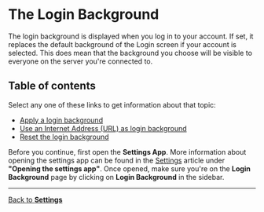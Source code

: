 # The Login Background

The login background is displayed when you log in to your account. If set, it replaces the default background of the Login screen if your account is selected. This does mean that the background you choose will be visible to everyone on the server you're connected to.

## Table of contents

Select any one of these links to get information about that topic:

- [Apply a login background](@client/help/Settings/login/apply.md)
- [Use an Internet Address (URL) as login background](@client/help/Settings/login/url.md)
- [Reset the login background](@client/help/Settings/login/reset.md)

Before you continue, first open the **Settings App**. More information about opening the settings app can be found in the [Settings](@client/help/Settings.md) article under **"Opening the settings app"**. Once opened, make sure you're on the **Login Background** page by clicking on **Login Background** in the sidebar.

---

[Back to **Settings**](@client/help/Settings.md)
